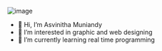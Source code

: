 ![image](https://user-images.githubusercontent.com/92290739/137151169-bcf413bf-261a-47e2-b67b-a107c6b118b8.png)

- 👋 Hi, I’m Asvinitha Muniandy 
- 👀 I’m interested in graphic and web designing
- 🌱 I’m currently learning real time programming


<!---
ASVINITHA/ASVINITHA is a ✨ special ✨ repository because its `README.md` (this file) appears on your GitHub profile.
You can click the Preview link to take a look at your changes.
--->
